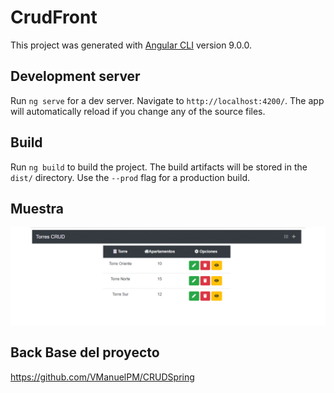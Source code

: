 # CrudFront

This project was generated with [Angular CLI](https://github.com/angular/angular-cli) version 9.0.0.

## Development server

Run `ng serve` for a dev server. Navigate to `http://localhost:4200/`. The app will automatically reload if you change any of the source files.

## Build

Run `ng build` to build the project. The build artifacts will be stored in the `dist/` directory. Use the `--prod` flag for a production build.

## Muestra

<img src="src/assets/img/muestra.gif" width="800" >


## Back Base del proyecto

https://github.com/VManuelPM/CRUDSpring
